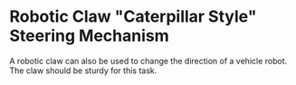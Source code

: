 # Robotic Claw "Caterpillar Style" Steering Mechanism

A robotic claw can also be used to change the direction of a vehicle robot. The claw should be sturdy for this task.

